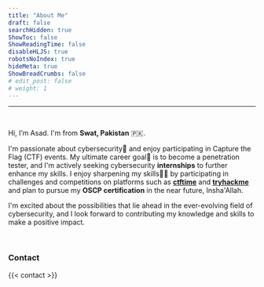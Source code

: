 ```yaml
---
title: "About Me"
draft: false
searchHidden: true
ShowToc: false
ShowReadingTime: false
disableHLJS: true
robotsNoIndex: true
hideMeta: true
ShowBreadCrumbs: false
# edit_post: false
# weight: 1
---
```


 - - - -
&nbsp;

Hi, I’m Asad. I'm from **Swat, Pakistan** 🇵🇰.  
  
  
I'm passionate about cybersecurity🔐 and enjoy participating in Capture the Flag (CTF) events. My ultimate career goal🎯 is to become a penetration tester, and I'm actively seeking cybersecurity **internships** to further enhance my skills. I enjoy sharpening my skills🤹‍♂️ by participating in challenges and competitions on platforms such as [**ctftime**](https://ctftime.org/user/149593/ "My CTF Profile") and [**tryhackme**](https://tryhackme.com/p/asadse7en/ "150 streak - April 2023") and plan to pursue my **OSCP certification**  in the near future, Insha'Allah.

I'm excited about the possibilities that lie ahead in the ever-evolving field of cybersecurity, and I look forward to contributing my knowledge and skills to make a positive impact.

&nbsp;
### Contact

{{< contact >}}

